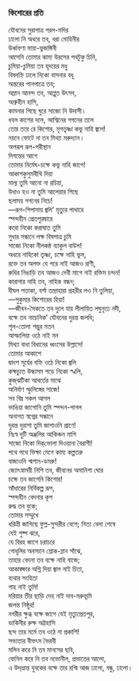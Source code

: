 ### কিশোরের প্রতি

যৌবনের সুরাপাত্র গরল-মদির  
ঢালো নি অধরে তব, ধরা মোহিনীর  
      উর্ধ্বফণা মায়া-ভুজঙ্গিনী  
আসেনি তোমার কাম্য উরসের পথটুকু চিনি,  
চুমিয়া-চুমিয়া তব হৃদয়ের মধু  
বিষবহ্নি ঢালে নিকো বাসনার বধূ  
	অন্তরের পানপাত্রে তব;  
অম্লান আনন্দ তব, আপ্লুত উৎসব,  
	অশ্রুহীন হাসি,  
কামনার পিছে ঘুরে সাজো নি উদাসী।  
ধবল কাশের দলে, আশ্বিনের গগনের তলে  
তোর তরে রে কিশোর, মৃগতৃষ্ণা কভু নাহি জ্বলে!  
নয়নে ফোটে না তব মিথ্যা মরুদ্যান।  
অপরূপ রূপ-পরীস্থান  
	দিগন্তের আগে  
তোমার নির্মেঘ-চক্ষে কভু নাহি জাগে!  
আকাশকুসুমবীথি দিয়া  
মাল্য তুমি আনো না রচিয়া,           
	উধাও হও না তুমি আলেয়ার পিছে  
	ছলাময় গগনের নিচে!  
—রূপ-পিপাসায় জ্বলি’ মৃত্যুর পাথারে  
স্পন্দহীন প্রেতপুরদ্বারে  
      করো নিকো করাঘাত তুমি  
সুধার সন্ধানে লক্ষ বিষপাত্র চুমি  
	সাজো নিকো নীলকন্ঠ ব্যাকুল বাউল!  
অধরে নাহিকো তৃষ্ণা, চক্ষে নাহি ভুল,  
রক্তে তব অলক্ত যে পরে নাই আজও রাণী,  
রুধির নিঙাড়ি তব আজও দেবী মাগে নাই রক্তিম চন্দন!  
কারাগার নাহি তব, নাহিক বন্ধন;  
	দীঘল পতাকা, বর্শা তন্দ্রাহারা প্রহরীর লও নি তুলিয়া,  
—সুকুমার কিশোরের হিয়া!  
—জীবন-সৈকতে তব দুলে যায় লীলায়িত লঘুনৃত্য নদী,  
	বক্ষে তব নাচেনিক’ যৌবনের দুরন্ত জলধি;  
	শূল-তোলা শম্ভুর মতন  
	আস্ফালিয়া ওঠে নাই মন  
মিথ্যা বাধা বিধানের ধ্বংসের উল্লাসে!  
	তোমার আকাশে  
দ্বাদশ সূর্যের বহ্নি ওঠে নিকো জ্বলি  
কক্ষচ্যুত উল্কাসম পড়ে নিকো স্খলি,  
	কুজ্‌ঝটিকা আবর্তের মাঝে  
	অনির্বাণ স্ফুলিঙ্গের সাজে!  
	সব বিঘ্ন সকল আগল  
	ভাঙিয়া জাগোনি তুমি স্পন্দন-পাগল  
	অনাগত স্বপ্নের সন্ধানে  
	দুরন্ত দুরাশা তুমি জাগাওনি প্রাণে!  
	নিঃস্ব দুটি অঞ্জলির আকিঞ্চন মাগি  
সাজো নিকো দিক্‌ভোলা দিওয়ানা বৈরাগী!  
	পথে পথে ভিক্ষা মেগে কাম্য কল্পতরু  
	বাজাওনি শ্মশান-ডমরু!  
জ্যোৎস্নাময়ী নিশি তব, জীবনের অমানিশা ঘোর  
	চক্ষে তব জাগেনি কিশোর!  
	আঁধারের নির্বিকল্প রূপ,  
	স্পন্দহীন বেদনার কূপ  
	রুদ্ধ তব বুকে;  
	তোমার সম্মুখে  
ধরিত্রী জাগিছে ফুল্ল-সুন্দরীর বেশে;
	নিত্য বেলা শেষে  
	যেই পুষ্প ঝরে,  
যে বিরহ জাগে চরাচরে  
	গোধূলির অবসানে শ্লোক-ম্লান সাঁঝে,  
তাহার বেদনা তব বক্ষে নাহি বাজে;  
	আকাঙ্ক্ষার অগ্নি দিয়া জ্বাল নাই চিতা,  
	ব্যথার সংহিতা  
	গাহ নাই তুমি!  
দরিয়ার তীর ছাড়ি দেহ নাই দাব-মরুভূমি  
	জলন্ত নিষ্ঠুর!  
নগরীর ক্ষুব্ধ বক্ষে জাগে যেই মৃত্যুপ্রেতপুর,  
	ডাকিনীর রুক্ষ অট্টহাসি  
ছন্দ তার মর্মে তব ওঠে না প্রকাশি!  
	সভ্যতার বীভৎস ভৈরবী  
	মলিন করে নি তব মানসের ছবি,  
ফেনিল করে নি তব নভোনীল, প্রভাতের আলো,  
এ উদ্‌ভ্রান্ত যুবকের বক্ষে তার রশ্মি আজ ঢালো, বন্ধু, ঢালো।   
